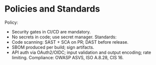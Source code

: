 # Policies and Standards
Policy:
- Security gates in CI/CD are mandatory.
- No secrets in code; use secret manager.
Standards:
- Code scanning: SAST + SCA on PR; DAST before release.
- SBOM produced per build; sign artifacts.
- API auth via OAuth2/OIDC; input validation and output encoding; rate limiting.
Compliance: OWASP ASVS, ISO A.8.28, CIS 16.

